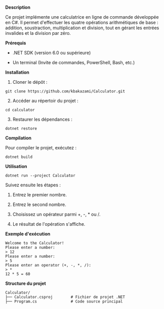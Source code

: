 **Description**

Ce projet implémente une calculatrice en ligne de commande développée en C#. Il permet d'effectuer les quatre opérations arithmétiques de base : addition, soustraction, multiplication et division, tout en gérant les entrées invalides et la division par zéro.

**Prérequis**

- .NET SDK (version 6.0 ou supérieure)

- Un terminal (Invite de commandes, PowerShell, Bash, etc.)
  
**Installation**
  1. Cloner le dépôt :

    git clone https://github.com/kbakazami/Calculator.git

  2. Accéder au répertoir du projet : 

    cd calculator

  3. Restaurer les dépendances : 

    dotnet restore

**Compilation**

Pour compiler le projet, exécutez :

    dotnet build

**Utilisation**

    dotnet run --project Calculator

Suivez ensuite les étapes :

1. Entrez le premier nombre.

2. Entrez le second nombre.

3. Choisissez un opérateur parmi +, -, * ou /.

4. Le résultat de l'opération s'affiche.

**Exemple d'exécution**

```
Welcome to the Calculator!
Please enter a number:
> 12
Please enter a number:
> 5
Please enter an operator (+, -, *, /):
> *
12 * 5 = 60
```

**Structure du projet**

```
Calculator/
├── Calculator.csproj        # Fichier de projet .NET
├── Program.cs               # Code source principal
```

  
